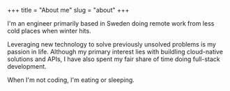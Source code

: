 +++
title = "About me"
slug = "about"
+++

I'm an engineer primarily based in Sweden doing remote work from less cold places when winter hits.

Leveraging new technology to solve previously unsolved problems is my passion in life. Although my primary interest lies with buildling cloud-native solutions and APIs, I have also spent my fair share of time doing full-stack development.

When I'm not coding, I'm eating or sleeping.
